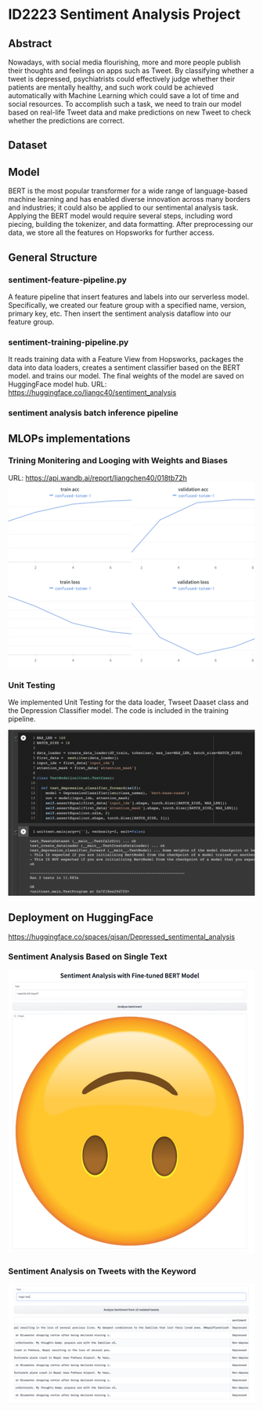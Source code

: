 # ID2223 Sentiment Analysis Project



## Abstract

Nowadays, with social media flourishing, more and more people publish their thoughts and feelings on apps such as Tweet. By classifying whether a tweet is depressed, psychiatrists could effectively judge whether their patients are mentally healthy, and such work could be achieved automatically with Machine Learning which could save a lot of time and social resources.  To accomplish such a task, we need to train our model based on real-life Tweet data and make predictions on new Tweet to check whether the predictions are correct. 
 
 

## Dataset


## Model

BERT is the most popular transformer for a wide range of language-based machine learning and has enabled diverse innovation across many borders and industries; it could also be applied to our sentimental analysis task. Applying the BERT model would require several steps, including word piecing, building the tokenizer, and data formatting. After preprocessing our data, we store all the features on Hopsworks for further access. 

## General Structure
### sentiment-feature-pipeline.py
A feature pipeline that insert features and labels into our serverless model. Specifically, we created our feature group with a specified name, version, primary key, etc. Then insert the sentiment analysis dataflow into our feature group.

### sentiment-training-pipeline.py
It reads training data with a Feature View from Hopsworks, packages the data into data loaders, creates a sentiment classifier based on the BERT model. and trains our model. The final weights of the model are saved on HuggingFace model hub. URL: https://huggingface.co/liangc40/sentiment_analysis

### sentiment analysis batch inference pipeline

## MLOPs implementations
### Trining Monitering and Looging with Weights and Biases
URL: https://api.wandb.ai/report/liangchen40/018tb72h
![Alt text](https://github.com/liangc40/ID2223_Sentiment_Analysis_Project/blob/main/Image/wandb.JPG)

### Unit Testing
We implemented Unit Testing for the data loader, Twseet Daaset class and the Depression Classifier model. The code is included in the training pipeline.

![Alt text](https://github.com/liangc40/ID2223_Sentiment_Analysis_Project/blob/main/Image/unit_testing.png)

## Deployment on HuggingFace

https://huggingface.co/spaces/qisan/Depressed_sentimental_analysis

### Sentiment Analysis Based on Single Text

![Alt text](https://github.com/liangc40/ID2223_Sentiment_Analysis_Project/blob/main/Image/single_text.png)

### Sentiment Analysis on Tweets with the Keyword

![Alt text](https://github.com/liangc40/ID2223_Sentiment_Analysis_Project/blob/main/Image/multiple_text.png)


